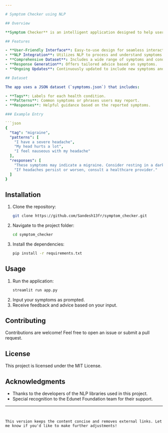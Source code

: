 ```yaml
---

# Symptom Checker using NLP

## Overview

**Symptom Checker** is an intelligent application designed to help users identify possible health conditions based on their reported symptoms. By utilizing Natural Language Processing (NLP), it analyzes user inputs and matches them to a dataset of symptoms and related conditions. The app provides informative responses and guidance on when to seek medical attention.

## Features

- **User-Friendly Interface**: Easy-to-use design for seamless interaction.
- **NLP Integration**: Utilizes NLP to process and understand symptoms effectively.
- **Comprehensive Dataset**: Includes a wide range of symptoms and conditions for accurate matching.
- **Response Generation**: Offers tailored advice based on symptoms.
- **Ongoing Updates**: Continuously updated to include new symptoms and conditions.

## Dataset

The app uses a JSON dataset (`symptoms.json`) that includes:

- **Tags**: Labels for each health condition.
- **Patterns**: Common symptoms or phrases users may report.
- **Responses**: Helpful guidance based on the reported symptoms.

### Example Entry

```json
{
  "tag": "migraine",
  "patterns": [
    "I have a severe headache",
    "My head hurts a lot",
    "I feel nauseous with my headache"
  ],
  "responses": [
    "These symptoms may indicate a migraine. Consider resting in a dark room and staying hydrated.",
    "If headaches persist or worsen, consult a healthcare provider."
  ]
}
```

## Installation

1. Clone the repository:
   ```bash
   git clone https://github.com/Sandesh13fr/symptom_checker.git
   ```
2. Navigate to the project folder:
   ```bash
   cd symptom_checker
   ```
3. Install the dependencies:
   ```bash
   pip install -r requirements.txt
   ```

## Usage

1. Run the application:
   ```bash
   streamlit run app.py
   ```
2. Input your symptoms as prompted.
3. Receive feedback and advice based on your input.

## Contributing

Contributions are welcome! Feel free to open an issue or submit a pull request.

## License

This project is licensed under the MIT License.

## Acknowledgments

- Thanks to the developers of the NLP libraries used in this project.
- Special recognition to the Edunet Foundation team for their support.

---
```


This version keeps the content concise and removes external links. Let me know if you'd like to make further adjustments!
